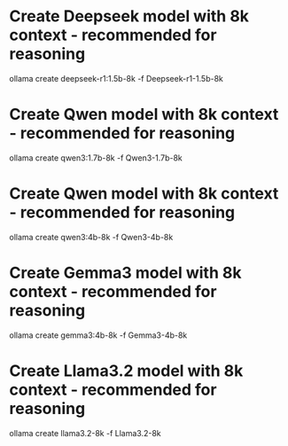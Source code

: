 # Create Deepseek model with 8k context - recommended for reasoning
ollama create deepseek-r1:1.5b-8k -f Deepseek-r1-1.5b-8k

# Create Qwen model with 8k context - recommended for reasoning
ollama create qwen3:1.7b-8k -f Qwen3-1.7b-8k

# Create Qwen model with 8k context - recommended for reasoning
ollama create qwen3:4b-8k -f Qwen3-4b-8k

# Create Gemma3 model with 8k context - recommended for reasoning
ollama create gemma3:4b-8k -f Gemma3-4b-8k

# Create Llama3.2 model with 8k context - recommended for reasoning
ollama create llama3.2-8k -f Llama3.2-8k
